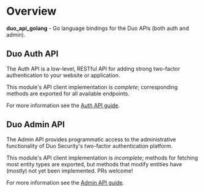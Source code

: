 # Overview

**duo_api_golang** - Go language bindings for the Duo APIs (both auth and admin).

## Duo Auth API

The Auth API is a low-level, RESTful API for adding strong two-factor authentication to your website or application.

This module's API client implementation is *complete*; corresponding methods are exported for all available endpoints.

For more information see the [Auth API guide](https://duo.com/docs/authapi).

## Duo Admin API

The Admin API provides programmatic access to the administrative functionality of Duo Security's two-factor authentication platform.

This module's API client implementation is *incomplete*; methods for fetching most entity types are exported, but methods that modify entities have (mostly) not yet been implemented. PRs welcome!

For more information see the [Admin API guide](https://duo.com/docs/adminapi).
